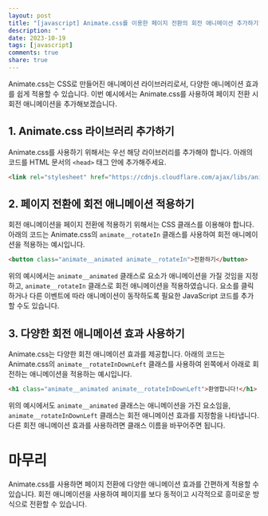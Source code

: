 ```yaml
---
layout: post
title: "[javascript] Animate.css를 이용한 페이지 전환의 회전 애니메이션 추가하기"
description: " "
date: 2023-10-19
tags: [javascript]
comments: true
share: true
---
```


Animate.css는 CSS로 만들어진 애니메이션 라이브러리로서, 다양한 애니메이션 효과를 쉽게 적용할 수 있습니다. 이번 예시에서는 Animate.css를 사용하여 페이지 전환 시 회전 애니메이션을 추가해보겠습니다.

## 1. Animate.css 라이브러리 추가하기
Animate.css를 사용하기 위해서는 우선 해당 라이브러리를 추가해야 합니다. 아래의 코드를 HTML 문서의 `<head>` 태그 안에 추가해주세요.

```html
<link rel="stylesheet" href="https://cdnjs.cloudflare.com/ajax/libs/animate.css/4.1.1/animate.min.css">
```

## 2. 페이지 전환에 회전 애니메이션 적용하기
회전 애니메이션을 페이지 전환에 적용하기 위해서는 CSS 클래스를 이용해야 합니다. 아래의 코드는 Animate.css의 `animate__rotateIn` 클래스를 사용하여 회전 애니메이션을 적용하는 예시입니다.

```html
<button class="animate__animated animate__rotateIn">전환하기</button>
```

위의 예시에서는 `animate__animated` 클래스로 요소가 애니메이션을 가질 것임을 지정하고, `animate__rotateIn` 클래스로 회전 애니메이션을 적용하였습니다. 요소를 클릭하거나 다른 이벤트에 따라 애니메이션이 동작하도록 필요한 JavaScript 코드를 추가할 수도 있습니다.

## 3. 다양한 회전 애니메이션 효과 사용하기
Animate.css는 다양한 회전 애니메이션 효과를 제공합니다. 아래의 코드는 Animate.css의 `animate__rotateInDownLeft` 클래스를 사용하여 왼쪽에서 아래로 회전하는 애니메이션을 적용하는 예시입니다.

```html
<h1 class="animate__animated animate__rotateInDownLeft">환영합니다!</h1>
```

위의 예시에서도 `animate__animated` 클래스는 애니메이션을 가진 요소임을, `animate__rotateInDownLeft` 클래스는 회전 애니메이션 효과를 지정함을 나타냅니다. 다른 회전 애니메이션 효과를 사용하려면 클래스 이름을 바꾸어주면 됩니다.

# 마무리
Animate.css를 사용하면 페이지 전환에 다양한 애니메이션 효과를 간편하게 적용할 수 있습니다. 회전 애니메이션을 사용하여 페이지를 보다 동적이고 시각적으로 흥미로운 방식으로 전환할 수 있습니다.